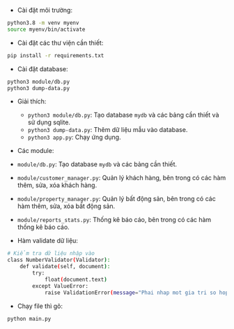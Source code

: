 - Cài đặt môi trường: 

``` bash
python3.8 -m venv myenv
source myenv/bin/activate
```

- Cài đặt các thư viện cần thiết:

``` bash
pip install -r requirements.txt
```


- Cài đặt database: 


``` bash 
python3 module/db.py
python3 dump-data.py
```


- Giải thích: 

    - `python3 module/db.py`: Tạo database `mydb` và các bảng cần thiết và sử dụng sqlite.
    - `python3 dump-data.py`: Thêm dữ liệu mẫu vào database.
    - `python3 app.py`: Chạy ứng dụng.

- Các module: 
- `module/db.py`: Tạo database `mydb` và các bảng cần thiết.
- `module/customer_manager.py`: Quản lý khách hàng, bên trong có các hàm thêm, sửa, xóa khách hàng.
- `module/property_manager.py`: Quản lý bất động sản, bên trong có các hàm thêm, sửa, xóa bất động sản.
- `module/reports_stats.py`: Thống kê báo cáo, bên trong có các hàm thống kê báo cáo.


- Hàm validate dữ liệu: 

``` bash
# Kiểm tra dữ liệu nhập vào
class NumberValidator(Validator):
    def validate(self, document):
        try:
            float(document.text)
        except ValueError:
            raise ValidationError(message="Phai nhap mot gia tri so hop le", cursor_position=len(document.text))
```

- Chạy file thì gõ: 

``` bash
python main.py
````